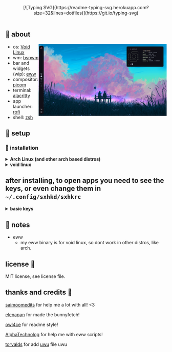 <div align="center">
  [![Typing SVG](https://readme-typing-svg.herokuapp.com?size=32&lines=dotfiles)](https://git.io/typing-svg)
</div>
<br>

## :herb: about

<img src="assets/showcase.png" alt="rice" align="right" width="400px">

- os: [Void Linux](https://voidlinux.org)
- wm: [bspwm](https://github.com/baskerville/bspwm)
- bar and widgets (wip): [eww](https://github.com/elkowar/eww)
- compositor: [picom](https://github.com/yshui/picom)
- terminal: [alacritty](https://github.com/alacritty/alacritty)
- app launcher: [rofi](https://github.com/davatorium/rofi)
- shell: [zsh](https://ohmyz.sh)

## :rocket: setup

### :blossom: installation
<details>
<summary><strong>Arch Linux (and other arch based distros)</strong></summary>

1. clone the repository

```
git clone https://github.com/justleoo/dotfiles
cd dotfiles
```

2. install the packages

```
yay -S sxhkd bspwm feh zsh picom tym dunst firefox nerd-fonts-complete
```

3. move the files 

```
cp .local/bin/* ~/.local/bin/
mkdir .scripts/
cp .scripts/* ~/.scripts/ 
chmod +x ./$HOME/.scripts/*
cp -r ./.config/* ~/.config/
chmod +x ~/.config/bspwm/bspwmrc
chmod +x ~/.config/eww/*
```
</details>

<details>
   <summary><strong>void linux</strong></summary>
### work in progress.
</details>

## after installing, to open apps you need to see the keys, or even change them in `~/.config/sxhkd/sxhkrc`

<details>
  <summary><strong>basic keys</strong></summary>

  | key | what this do? |
  | ----------- | ----------- |
  | `super + enter` | open terminal (i use alacritty, but you can change it) |
  | `super + r` | open rofi (app launcher) |
  | `super + f` | open firefox (browser) |
  | `super + p` | open flameshot |
  | `super + c` | restart bspwm |
  | `super + alt + q` | quit bspwm |
  | `super + q` | close and kill a window |

</details>

## :mushroom: notes

- eww
  - my eww binary is for void linux, so dont work in other distros, like arch.

## license 📜

MIT license, see license file.

## thanks and credits 💙

[saimoomedits](https://github.com/saimoomedits) for help me a lot with all! <3

[elenapan](https://github.com/elenapan) for made the bunnyfetch!

[owl4ce](https://github.com/owl4ce) for readme style!

[AlphaTechnolog](https://github.com/AlphaTechnolog) for help me with eww scripts!

[torvalds](https://github.com/torvalds) for add [uwu](https://github.com/justleoo/dotfiles/blob/main/uwu) file uwu
